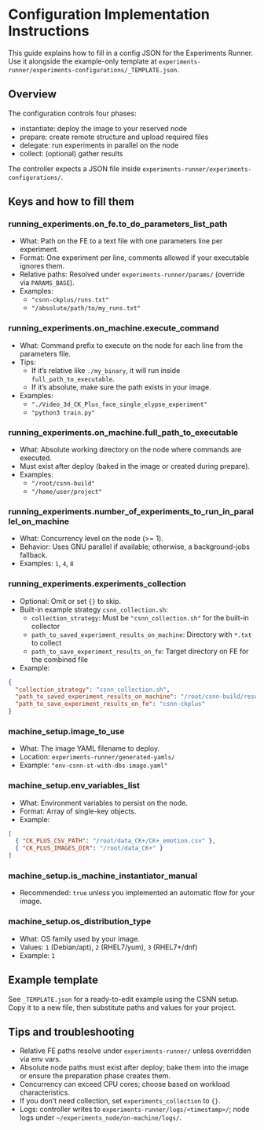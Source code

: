 # Configuration Implementation Instructions

This guide explains how to fill in a config JSON for the Experiments Runner.
Use it alongside the example-only template at
`experiments-runner/experiments-configurations/_TEMPLATE.json`.

## Overview

The configuration controls four phases:

- instantiate: deploy the image to your reserved node
- prepare: create remote structure and upload required files
- delegate: run experiments in parallel on the node
- collect: (optional) gather results

The controller expects a JSON file inside `experiments-runner/experiments-configurations/`.

## Keys and how to fill them

### running_experiments.on_fe.to_do_parameters_list_path

- What: Path on the FE to a text file with one parameters line per experiment.
- Format: One experiment per line, comments allowed if your executable ignores them.
- Relative paths: Resolved under `experiments-runner/params/` (override via `PARAMS_BASE`).
- Examples:
  - `"csnn-ckplus/runs.txt"`
  - `"/absolute/path/to/my_runs.txt"`

### running_experiments.on_machine.execute_command

- What: Command prefix to execute on the node for each line from the parameters file.
- Tips:
  - If it’s relative like `./my_binary`, it will run inside `full_path_to_executable`.
  - If it’s absolute, make sure the path exists in your image.
- Examples:
  - `"./Video_3d_CK_Plus_face_single_elypse_experiment"`
  - `"python3 train.py"`

### running_experiments.on_machine.full_path_to_executable

- What: Absolute working directory on the node where commands are executed.
- Must exist after deploy (baked in the image or created during prepare).
- Examples:
  - `"/root/csnn-build"`
  - `"/home/user/project"`

### running_experiments.number_of_experiments_to_run_in_parallel_on_machine

- What: Concurrency level on the node (>= 1).
- Behavior: Uses GNU parallel if available; otherwise, a background-jobs fallback.
- Examples: `1`, `4`, `8`

### running_experiments.experiments_collection

- Optional: Omit or set `{}` to skip.
- Built-in example strategy `csnn_collection.sh`:
  - `collection_strategy`: Must be `"csnn_collection.sh"` for the built-in collector
  - `path_to_saved_experiment_results_on_machine`: Directory with `*.txt` to collect
  - `path_to_save_experiment_results_on_fe`: Target directory on FE for the combined file
- Example:

```json
{
  "collection_strategy": "csnn_collection.sh",
  "path_to_saved_experiment_results_on_machine": "/root/csnn-build/result",
  "path_to_save_experiment_results_on_fe": "csnn-ckplus"
}
```

### machine_setup.image_to_use

- What: The image YAML filename to deploy.
- Location: `experiments-runner/generated-yamls/`
- Example: `"env-csnn-st-with-dbs-image.yaml"`

### machine_setup.env_variables_list

- What: Environment variables to persist on the node.
- Format: Array of single-key objects.
- Example:

```json
[
  { "CK_PLUS_CSV_PATH": "/root/data_CK+/CK+_emotion.csv" },
  { "CK_PLUS_IMAGES_DIR": "/root/data_CK+" }
]
```

### machine_setup.is_machine_instantiator_manual

- Recommended: `true` unless you implemented an automatic flow for your image.

### machine_setup.os_distribution_type

- What: OS family used by your image.
- Values: `1` (Debian/apt), `2` (RHEL7/yum), `3` (RHEL7+/dnf)
- Example: `1`

## Example template

See `_TEMPLATE.json` for a ready-to-edit example using the CSNN setup.
Copy it to a new file, then substitute paths and values for your project.

## Tips and troubleshooting

- Relative FE paths resolve under `experiments-runner/` unless overridden via env vars.
- Absolute node paths must exist after deploy; bake them into the image or ensure the preparation phase creates them.
- Concurrency can exceed CPU cores; choose based on workload characteristics.
- If you don’t need collection, set `experiments_collection` to `{}`.
- Logs: controller writes to `experiments-runner/logs/<timestamp>/`; node logs under `~/experiments_node/on-machine/logs/`.

